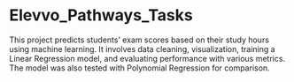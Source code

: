 # Elevvo_Pathways_Tasks
This project predicts students’ exam scores based on their study hours using machine learning. It involves data cleaning, visualization, training a Linear Regression model, and evaluating performance with various metrics. The model was also tested with Polynomial Regression for comparison.

